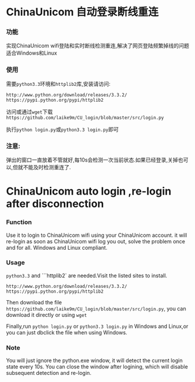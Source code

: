 ChinaUnicom 自动登录断线重连
========



### 功能
实现ChinaUnicom wifi登陆和实时断线检测重连,解决了网页登陆频繁掉线的问题
适合Windows和Linux

### 使用
需要``python3.3``环境和``httplib2``库,安装请访问:

    http://www.python.org/download/releases/3.3.2/
    https://pypi.python.org/pypi/httplib2

访问或通过``wget``下载``https://github.com/laike9m/CU_login/blob/master/src/login.py``

执行``python login.py``或``python3.3 login.py``即可

### 注意:
弹出的窗口一直放着不管就好,每10s会检测一次当前状态.如果已经登录,关掉也可以,但就不能及时检测重连了.


ChinaUnicom auto login ,re-login after disconnection 
=====



### Function
Use it to login to ChinaUnicom wifi using your ChinaUnicom account.
it will re-login as soon as ChinaUnicom wifi log you out, solve the problem once and for all.
Windows and Linux compliant.

### Usage
``python3.3`` and ```httplib2` are needed.Visit the listed sites to install.

    http://www.python.org/download/releases/3.3.2/
    https://pypi.python.org/pypi/httplib2

Then download the file ``https://github.com/laike9m/CU_login/blob/master/src/login.py``,
you can download it directly or using ``wget``

Finally,run ``python login.py`` or ``python3.3 login.py`` in Windows and Linux,or you can just dbclick the file when 
using Windows.

### Note
You will just ignore the python.exe window, it will detect the current login state every 10s.
You can close the window after logining, which will disable subsequent detection and re-login.